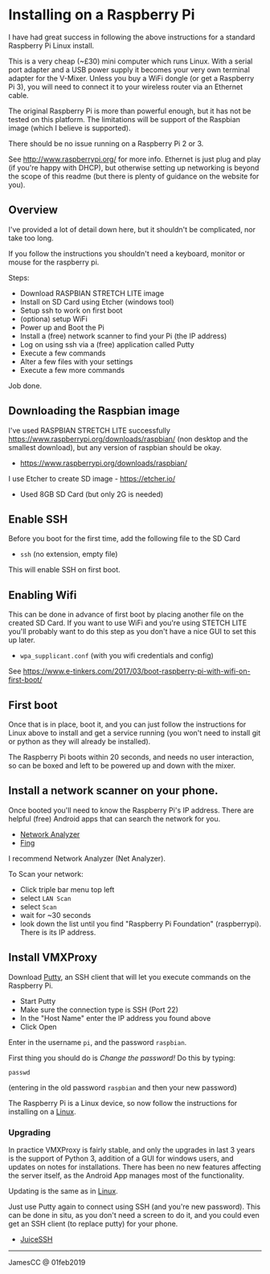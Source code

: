 # Installing on a Raspberry Pi

I have had great success in following the above instructions for a standard Raspberry Pi Linux
install.

This is a very cheap (~£30) mini computer which runs Linux.  With a serial port adapter and a USB
power supply it becomes your very own terminal adapter for the V-Mixer.  Unless you buy a WiFi
dongle (or get a Raspberry Pi 3), you will need to connect it to your wireless router via an
Ethernet cable.

The original Raspberry Pi is more than powerful enough, but it has not be tested on this platform.
The limitations will be support of the Raspbian image (which I believe is supported).

There should be no issue running on a Raspberry Pi 2 or 3.

See <http://www.raspberrypi.org/> for more info.  Ethernet is just plug and play (if you're happy
with DHCP), but otherwise setting up networking is beyond the scope of this readme (but there is
plenty of guidance on the website for you).


## Overview

I've provided a lot of detail down here, but it shouldn't be complicated, nor take too long.

If you follow the instructions you shouldn't need a keyboard, monitor or mouse for the
raspberry pi.

Steps:

- Download RASPBIAN STRETCH LITE image
- Install on SD Card using Etcher (windows tool)
- Setup ssh to work on first boot
- (optiona) setup WiFi
- Power up and Boot the Pi
- Install a (free) network scanner to find your Pi (the IP address)
- Log on using ssh via a (free) application called Putty
- Execute a few commands
- Alter a few files with your settings
- Execute a few more commands

Job done.


## Downloading the Raspbian image

I've used RASPBIAN STRETCH LITE successfully <https://www.raspberrypi.org/downloads/raspbian/>
(non desktop and the smallest download), but any version of raspbian should be okay.

- <https://www.raspberrypi.org/downloads/raspbian/>

I use Etcher to create SD image - <https://etcher.io/>

- Used 8GB SD Card (but only 2G is needed)


## Enable SSH

Before you boot for the first time, add the following file to the SD Card

- `ssh`  (no extension, empty file)

This will enable SSH on first boot.


## Enabling Wifi

This can be done in advance of first boot by placing another file on the created SD Card.  If you
want to use WiFi and you're using STETCH LITE you'll probably want to do this step as you don't
have a nice GUI to set this up later.

- `wpa_supplicant.conf`  (with you wifi credentials and config)

See https://www.e-tinkers.com/2017/03/boot-raspberry-pi-with-wifi-on-first-boot/


## First boot

Once that is in place, boot it, and you can just follow the instructions for Linux above to
install and get a service running (you won't need to install git or python as they will already
be installed).

The Raspberry Pi boots within 20 seconds, and needs no user interaction, so can be boxed and left
to be powered up and down with the mixer.


## Install a network scanner on your phone.

Once booted you'll need to know the Raspberry Pi's IP address.  There are helpful (free) Android
apps that can search the network for you.

- [Network Analyzer](https://play.google.com/store/apps/details?id=net.techet.netanalyzerlite.an)
- [Fing](https://play.google.com/store/apps/details?id=com.overlook.android.fing)

I recommend Network Analyzer (Net Analyzer).

To Scan your network:

- Click triple bar menu top left
- select `LAN Scan`
- select `Scan`
- wait for ~30 seconds
- look down the list until you find "Raspberry Pi Foundation" (raspberrypi).  There is its
  IP address.


## Install VMXProxy

Download [Putty](https://www.chiark.greenend.org.uk/~sgtatham/putty/latest.html), an SSH client
that will let you execute commands on the Raspberry Pi.

- Start Putty
- Make sure the connection type is SSH (Port 22)
- In the "Host Name" enter the IP address you found above
- Click Open

Enter in the username `pi`, and the password `raspbian`.

First thing you should do is *Change the password!*  Do this by typing:

    passwd

(entering in the old password `raspbian` and then your new password)

The Raspberry Pi is a Linux device, so now follow the instructions for installing on a
[Linux](install_linux.md).


### Upgrading

In practice VMXProxy is fairly stable, and only the upgrades in last 3 years is the support of
Python 3, addition of a GUI for windows users, and updates on notes for installations.  There has
been no new features affecting the server itself, as the Android App manages most of the
functionality.

Updating is the same as in [Linux](install_linux.md).

Just use Putty again to connect using SSH (and you're new password).  This can be done in situ, as
you don't need a screen to do it, and you could even get an SSH client (to replace putty) for your
phone.

- [JuiceSSH](https://play.google.com/store/apps/details?id=com.sonelli.juicessh)

---
JamesCC @ 01feb2019
